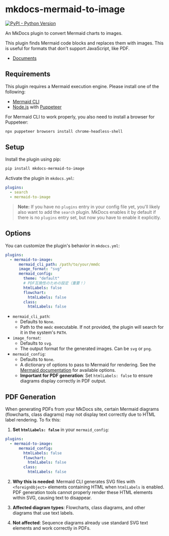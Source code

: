 # mkdocs-mermaid-to-image

[![PyPI - Python Version][python-image]][pypi-link]

An MkDocs plugin to convert Mermaid charts to images.

This plugin finds Mermaid code blocks and replaces them with images. This is useful for formats that don't support JavaScript, like PDF.

- [Documents](https://thankful-beach-0f331f600.1.azurestaticapps.net/)

## Requirements

This plugin requires a Mermaid execution engine. Please install one of the following:

-   [Mermaid CLI](https://github.com/mermaid-js/mermaid-cli)
-   [Node.js](https://nodejs.org/) with [Puppeteer](https://pptr.dev/)

For Mermaid CLI to work properly, you also need to install a browser for Puppeteer:

```bash
npx puppeteer browsers install chrome-headless-shell
```

## Setup

Install the plugin using pip:

```bash
pip install mkdocs-mermaid-to-image
```

Activate the plugin in `mkdocs.yml`:

```yaml
plugins:
  - search
  - mermaid-to-image
```

> **Note:** If you have no `plugins` entry in your config file yet, you'll likely also want to add the `search` plugin. MkDocs enables it by default if there is no `plugins` entry set, but now you have to enable it explicitly.

## Options

You can customize the plugin's behavior in `mkdocs.yml`:

```yaml
plugins:
  - mermaid-to-image:
      mermaid_cli_path: /path/to/your/mmdc
      image_format: "svg"
      mermaid_config:
        theme: "default"
        # PDF互換性のための設定（重要！）
        htmlLabels: false
        flowchart:
          htmlLabels: false
        class:
          htmlLabels: false
```

-   `mermaid_cli_path`:
    -   Defaults to `None`.
    -   Path to the `mmdc` executable. If not provided, the plugin will search for it in the system's `PATH`.
-   `image_format`:
    -   Defaults to `svg`.
    -   The output format for the generated images. Can be `svg` or `png`.
-   `mermaid_config`:
    -   Defaults to `None`.
    -   A dictionary of options to pass to Mermaid for rendering. See the [Mermaid documentation](https://mermaid.js.org/config/schema-docs/config.html) for available options.
    -   **Important for PDF generation**: Set `htmlLabels: false` to ensure diagrams display correctly in PDF output.

## PDF Generation

When generating PDFs from your MkDocs site, certain Mermaid diagrams (flowcharts, class diagrams) may not display text correctly due to HTML label rendering. To fix this:

1. **Set `htmlLabels: false`** in your `mermaid_config`:

```yaml
plugins:
  - mermaid-to-image:
      mermaid_config:
        htmlLabels: false
        flowchart:
          htmlLabels: false
        class:
          htmlLabels: false
```

2. **Why this is needed**: Mermaid CLI generates SVG files with `<foreignObject>` elements containing HTML when `htmlLabels` is enabled. PDF generation tools cannot properly render these HTML elements within SVG, causing text to disappear.

3. **Affected diagram types**: Flowcharts, class diagrams, and other diagrams that use text labels.

4. **Not affected**: Sequence diagrams already use standard SVG text elements and work correctly in PDFs.

[pypi-link]: https://pypi.org/project/mkdocs-mermaid-to-image/
[python-image]: https://img.shields.io/pypi/pyversions/mkdocs-mermaid-to-image?logo=python&logoColor=aaaaaa&labelColor=333333
